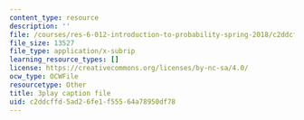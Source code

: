 ```yaml
---
content_type: resource
description: ''
file: /courses/res-6-012-introduction-to-probability-spring-2018/c2ddcffd5ad26fe1f55564a78950df78_XsowwurOvH0.srt
file_size: 13527
file_type: application/x-subrip
learning_resource_types: []
license: https://creativecommons.org/licenses/by-nc-sa/4.0/
ocw_type: OCWFile
resourcetype: Other
title: 3play caption file
uid: c2ddcffd-5ad2-6fe1-f555-64a78950df78
---
```


